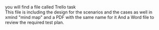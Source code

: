 you will find a file called Trello task  
This file is including the design for the scenarios and the cases as well in xmind "mind map" and a PDF with the same
name for it 
And a Word file to review the required test plan.
